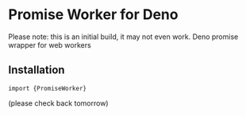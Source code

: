 # Promise Worker for Deno

Please note: this is an initial build, it may not even work.
Deno promise wrapper for web workers

## Installation

```
import {PromiseWorker}
```

(please check back tomorrow)
